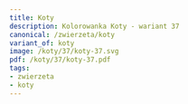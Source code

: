 ```yaml
---
title: Koty
description: Kolorowanka Koty - wariant 37
canonical: /zwierzeta/koty
variant_of: koty
image: /koty/37/koty-37.svg
pdf: /koty/37/koty-37.pdf
tags:
- zwierzeta
- koty
---
```

